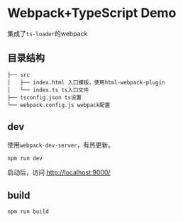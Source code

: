 # Webpack+TypeScript Demo

集成了`ts-loader`的webpack

## 目录结构

```
├── src
│   ├── index.html 入口模板，使用html-webpack-plugin
│   └── index.ts ts入口文件
├── tsconfig.json ts设置
└── webpack.config.js webpack配置
```

## dev

使用`webpack-dev-server`，有热更新。

```sh
npm run dev
```

启动后，访问 [http://localhost:9000/](http://localhost:9000/)

## build

```sh
npm run build
```